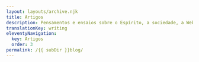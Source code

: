 ```yaml
---
layout: layouts/archive.njk
title: Artigos
description: Pensamentos e ensaios sobre o Espírito, a sociedade, a Web e outros media.
translationKey: writing
eleventyNavigation:
  key: Artigos
  order: 3
permalink: /{{ subDir }}blog/
---
```

